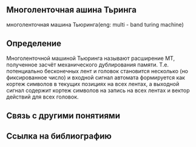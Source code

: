 ## Многоленточная ашина Тьринга
многоленточная машина Тьюринга(eng: multi - band turing machine)
## Определение 
Многоленточной машиной Тьюринга называют расширение МТ, полученное засчёт механического дублирования памяти. Т.е. потенциально бесконечных лент и головок становится несколько (но фиксированное число) и входной сигнал автомата формируется как кортеж символов в текущих позициях на всех лентах, а выходной сигнал содержит кортеж символов на запись на всех лентах и вектор действий для всех головок.

## Связь с другими понятиями

## Ссылка на библиографию
